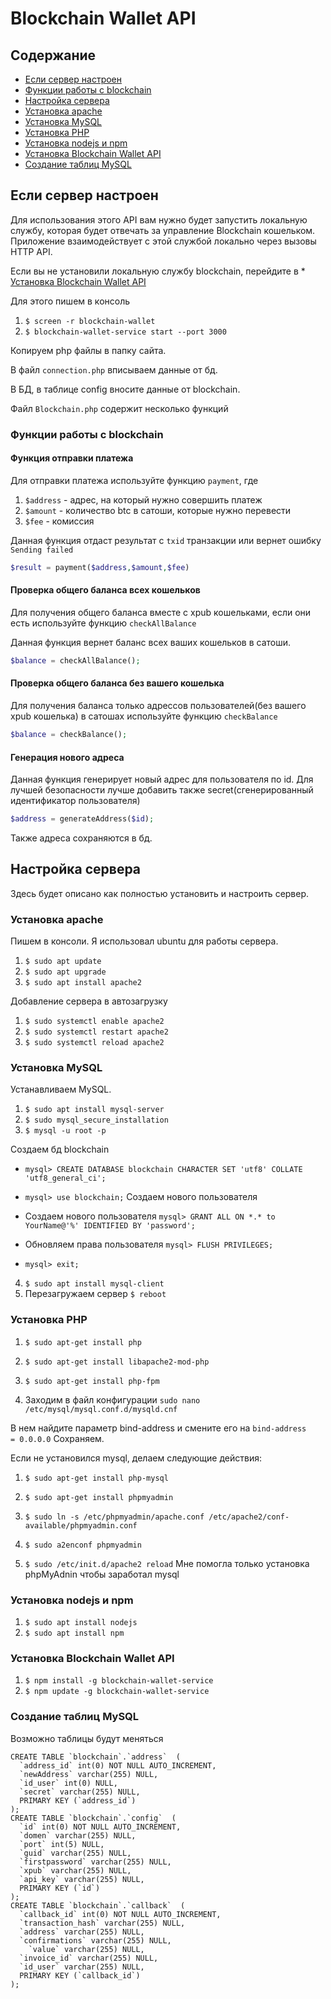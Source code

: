 ﻿# Blockchain Wallet API

## Содержание

  * [Если сервер настроен](#Если-сервер-настроен)
  * [Функции работы с blockchain](##Функции-работы-с-blockchain)
  * [Настройка сервера](#Настройка-сервера)
  * [Установка apache](##Установка-apache)
  * [Установка MySQL](##Установка-MySQL)
  * [Установка PHP](##Установка-PHP)
  * [Установка nodejs и npm](##Установка-nodejs-и-npm)
  * [Установка Blockchain Wallet API](##Установка-Blockchain-Wallet-API)
  * [Создание таблиц MySQL](##Создание-таблиц-MySQL)


## Если сервер настроен
Для использования этого API вам нужно будет запустить локальную службу, которая будет отвечать за управление Blockchain кошельком. Приложение взаимодействует с этой службой локально через вызовы HTTP API.

Если вы не установили локальную службу blockchain, перейдите в * [Установка Blockchain Wallet API](##Установка-Blockchain-Wallet-API)

Для этого пишем в консоль
  1. `$ screen -r blockchain-wallet`
  2. `$ blockchain-wallet-service start --port 3000`

Копируем php файлы в папку сайта.

В файл `connection.php` вписываем данные от бд. 

В БД, в таблице config вносите данные от blockchain.

Файл `Blockchain.php` содержит несколько функций

### Функции работы с blockchain
#### Функция отправки платежа
Для отправки платежа используйте функцию `payment`, где

1. `$address` - адрес, на который нужно совершить платеж
2. `$amount` - количество btc в сатоши, которые нужно перевести
3. `$fee` - комиссия

Данная функция отдаст результат с `txid` транзакции или вернет ошибку `Sending failed`
```php
$result = payment($address,$amount,$fee)
```
#### Проверка общего баланса всех кошельков
Для получения общего баланса вместе с xpub кошельками, если они есть используйте функцию `checkAllBalance`

Данная функция вернет баланс всех ваших кошельков в сатоши.
```php
$balance = checkAllBalance();
```

#### Проверка общего баланса без вашего кошелька
Для получения баланса только адрессов пользователей(без вашего xpub кошелька) в сатошах используйте функцию `checkBalance`

```php
$balance = checkBalance();
```
#### Генерация нового адреса
Данная функция генерирует новый адрес для пользователя по id. Для лучшей безопасности лучше добавить также secret(сгенерированный идентификатор пользователя)

```php
$address = generateAddress($id);
```
Также адреса сохраняются в бд.

## Настройка сервера
Здесь будет описано как полностью установить и настроить сервер.

### Установка apache
Пишем в консоли. Я использовал ubuntu для работы сервера.
1. `$ sudo apt update`
2. `$ sudo apt upgrade`
3. `$ sudo apt install apache2`

Добавление сервера в автозагрузку
1. `$ sudo systemctl enable apache2`
2. `$ sudo systemctl restart apache2`
3. `$ sudo systemctl reload apache2`

### Установка MySQL
Устанавливаем MySQL.
1. `$ sudo apt install mysql-server`
2. `$ sudo mysql_secure_installation`
3. `$ mysql -u root -p`

Создаем бд blockchain
* `mysql> CREATE DATABASE blockchain CHARACTER SET 'utf8' COLLATE 'utf8_general_ci';`

* `mysql> use blockchain;`
Создаем нового пользователя
* Создаем нового пользователя `mysql> GRANT ALL ON *.* to YourName@'%' IDENTIFIED BY 'password';`
* Обновляем права пользователя `mysql> FLUSH PRIVILEGES;`
* `mysql> exit;`

4. `$ sudo apt install mysql-client`
5. Перезагружаем сервер `$ reboot`

### Установка PHP

1. `$ sudo apt-get install php`
2. `$ sudo apt-get install libapache2-mod-php`
3. `$ sudo apt-get install php-fpm`

4. Заходим в файл конфигурации `sudo nano /etc/mysql/mysql.conf.d/mysqld.cnf`

В нем найдите параметр bind-address и смените его на 
`bind-address            = 0.0.0.0`
Cохраняем.

Если не установился mysql, делаем следующие действия:
1. `$ sudo apt-get install php-mysql`

1. `$ sudo apt-get install phpmyadmin`
2. `$ sudo ln -s /etc/phpmyadmin/apache.conf /etc/apache2/conf-available/phpmyadmin.conf`
3. `$ sudo a2enconf phpmyadmin`
4. `$ sudo /etc/init.d/apache2 reload`
Мне помогла только установка phpMyAdnin чтобы заработал mysql

### Установка nodejs и npm

1. `$ sudo apt install nodejs`
2. `$ sudo apt install npm`

### Установка Blockchain Wallet API

1. `$ npm install -g blockchain-wallet-service`
2. `$ npm update -g blockchain-wallet-service`

### Создание таблиц MySQL

Возможно таблицы будут меняться
```MySQL
CREATE TABLE `blockchain`.`address`  (
  `address_id` int(0) NOT NULL AUTO_INCREMENT,
  `newAddress` varchar(255) NULL,
  `id_user` int(0) NULL,
  `secret` varchar(255) NULL,
  PRIMARY KEY (`address_id`)
);
CREATE TABLE `blockchain`.`config`  (
  `id` int(0) NOT NULL AUTO_INCREMENT,
  `domen` varchar(255) NULL,
  `port` int(5) NULL,
  `guid` varchar(255) NULL,
  `firstpassword` varchar(255) NULL,
  `xpub` varchar(255) NULL,
  `api_key` varchar(255) NULL,
  PRIMARY KEY (`id`)
);
CREATE TABLE `blockchain`.`callback`  (
  `callback_id` int(0) NOT NULL AUTO_INCREMENT,
  `transaction_hash` varchar(255) NULL,
  `address` varchar(255) NULL,
  `confirmations` varchar(255) NULL,
	`value` varchar(255) NULL,
  `invoice_id` varchar(255) NULL,
  `id_user` varchar(255) NULL,
  PRIMARY KEY (`callback_id`)
);
```
